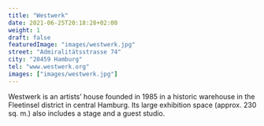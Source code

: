 ```yaml
---
title: "Westwerk"
date: 2021-06-25T20:18:28+02:00
weight: 1
draft: false
featuredImage: "images/westwerk.jpg"
street: "Admiralitätsstrasse 74"
city: "20459 Hamburg"
tel: "www.westwerk.org"
images: ["images/westwerk.jpg"]
---
```


Westwerk is an artists’ house founded in 1985 in a historic warehouse
in the Fleetinsel district in central Hamburg. Its large exhibition space
(approx. 230 sq. m.) also includes a stage and a guest studio.
